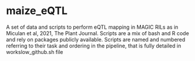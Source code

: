 # maize_eQTL
A set of data and scripts to perform eQTL mapping in MAGIC RILs as in Miculan et al, 2021, The Plant Journal.
Scripts are a mix of bash and R code and rely on packages publicly available. Scripts are named and numbered referring to their task and ordering in the pipeline, that is fully detailed in workslow_github.sh file
